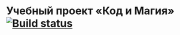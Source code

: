 # Учебный проект «Код и Магия» [![Build status][travis-image]][travis-url]

[travis-image]: https://travis-ci.com/oblogin/code-and-magick.svg?branch=master
[travis-url]: https://travis-ci.com/oblogin/code-and-magick
